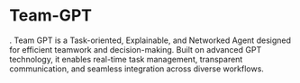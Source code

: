 # Team-GPT
. Team GPT is a Task-oriented, Explainable, and Networked Agent designed for efficient teamwork and decision-making. Built on advanced GPT technology, it enables real-time task management, transparent communication, and seamless integration across diverse workflows.
